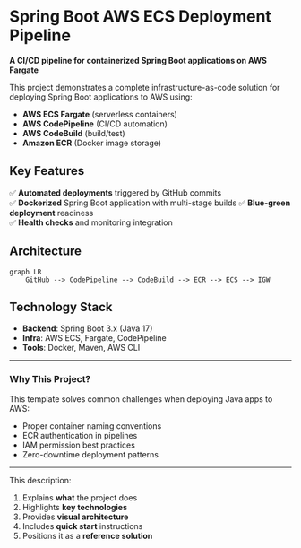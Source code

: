 

# **Spring Boot AWS ECS Deployment Pipeline**  
**A CI/CD pipeline for containerized Spring Boot applications on AWS Fargate**

This project demonstrates a complete infrastructure-as-code solution for deploying Spring Boot applications to AWS using:  
- **AWS ECS Fargate** (serverless containers)  
- **AWS CodePipeline** (CI/CD automation)  
- **AWS CodeBuild** (build/test)  
- **Amazon ECR** (Docker image storage)  

## **Key Features**  
✅ **Automated deployments** triggered by GitHub commits  
✅ **Dockerized** Spring Boot application with multi-stage builds 
✅ **Blue-green deployment** readiness  
✅ **Health checks** and monitoring integration  

## **Architecture**  
```mermaid  
graph LR  
    GitHub --> CodePipeline --> CodeBuild --> ECR --> ECS --> IGW  
```    

## **Technology Stack**  
- **Backend**: Spring Boot 3.x (Java 17)  
- **Infra**: AWS ECS, Fargate, CodePipeline  
- **Tools**: Docker, Maven, AWS CLI  

---

### **Why This Project?**  
This template solves common challenges when deploying Java apps to AWS:  
- Proper container naming conventions  
- ECR authentication in pipelines  
- IAM permission best practices  
- Zero-downtime deployment patterns  

---

This description:  
1. Explains **what** the project does  
2. Highlights **key technologies**  
3. Provides **visual architecture**  
4. Includes **quick start** instructions  
5. Positions it as a **reference solution**  
